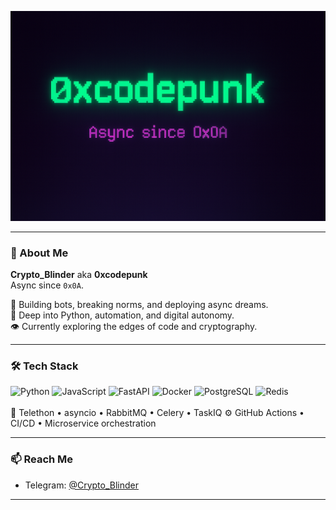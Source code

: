 <p align="center">
  <img src="https://raw.githubusercontent.com/0xcodepunk/0xcodepunk/main/back_ground.png" alt="0xcodepunk banner" />
</p>

---

### 🧠 About Me

**Crypto_Blinder** aka **0xcodepunk**  
Async since `0x0A`.

🚀 Building bots, breaking norms, and deploying async dreams.  
🧬 Deep into Python, automation, and digital autonomy.  
👁 Currently exploring the edges of code and cryptography.

---

### 🛠 Tech Stack

<div align="left">
  <img src="https://cdn.jsdelivr.net/gh/devicons/devicon/icons/python/python-original.svg" height="30" alt="Python" />
  <img src="https://cdn.jsdelivr.net/gh/devicons/devicon/icons/javascript/javascript-original.svg" height="30" alt="JavaScript" />
  <img src="https://cdn.jsdelivr.net/gh/devicons/devicon/icons/fastapi/fastapi-original.svg" height="30" alt="FastAPI" />
  <img src="https://cdn.jsdelivr.net/gh/devicons/devicon/icons/docker/docker-original.svg" height="30" alt="Docker" />
  <img src="https://cdn.jsdelivr.net/gh/devicons/devicon/icons/postgresql/postgresql-original.svg" height="30" alt="PostgreSQL" />
  <img src="https://cdn.jsdelivr.net/gh/devicons/devicon/icons/redis/redis-original.svg" height="30" alt="Redis" />
</div>

<div align="left">
  <br>
  🧠 Telethon • asyncio • RabbitMQ • Celery • TaskIQ  
  ⚙️ GitHub Actions • CI/CD • Microservice orchestration
</div>

---

### 📫 Reach Me

- Telegram: [@Crypto_Blinder](https://t.me/Crypto_Blinder)

---
